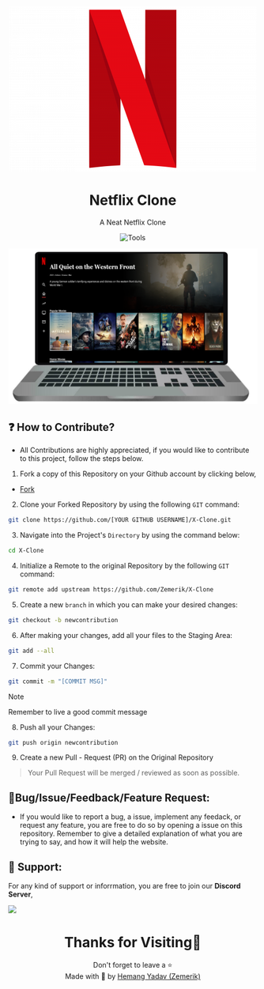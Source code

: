<div align = "center">

<img src = "public/favicon.ico" alt = "Netflix Logo">

<h1>Netflix Clone</h1>

<p>A Neat Netflix Clone</p>

![Tools](https://skillicons.dev/icons?i=vue,javascript,typescript,vite,css,nodejs,vscode,vercel,github&perline=25)

![Laptop Screenshot](public/screenshot_laptop.png)

</div>

## ❓ How to Contribute?

- All Contributions are highly appreciated, if you would like to contribute to this project, follow the steps below. 

1. Fork a copy of this Repository on your Github account by clicking below,

- [Fork](https://github.com/Zemerik/X-Clone/fork)

2. Clone your Forked Repository by using the following `GIT` command:

```bash
git clone https://github.com/[YOUR GITHUB USERNAME]/X-Clone.git
```

3. Navigate into the Project's `Directory` by using the command below:

```bash
cd X-Clone
```

4. Initialize a Remote to the original Repository by the following `GIT` command:

```bash
git remote add upstream https://github.com/Zemerik/X-Clone
```

5. Create a new `branch` in which you can make your desired changes:

```bash
git checkout -b newcontribution
```

6. After making your changes, add all your files to the Staging Area:

```bash
git add --all
```

7. Commit your Changes:

```bash
git commit -m "[COMMIT MSG]"
```

> [!Note]
> Remember to live a good commit message

8. Push all your Changes:

```bash
git push origin newcontribution
```

9. Create a new Pull - Request (PR) on the Original Repository

> Your Pull Request will be merged / reviewed as soon as possible. 

## 🐞Bug/Issue/Feedback/Feature Request:

- If you would like to report a bug, a issue, implement any feedack, or request any feature, you are free to do so by opening a issue on this repository. Remember to give a detailed explanation of what you are trying to say, and how it will help the website. 

## 💁 Support:

For any kind of support or inforrmation, you are free to join our **Discord Server**,

<a href = "https://discord.gg/UF9KsmuGbr">
  <img src = "https://invidget.switchblade.xyz/UF9KsmuGbr">
</a>

<h1 align = "center">
  Thanks for Visiting🙏
</h1>

<p align = "center">
  Don't forget to leave a ⭐
  <br>
  Made with 💖 by <a href = "https://github.com/Zemerik">Hemang Yadav (Zemerik)</a>
</p>